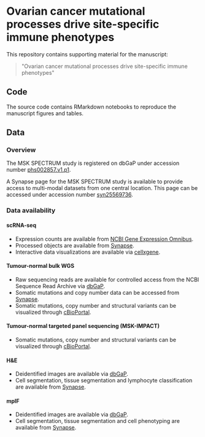 # Ovarian cancer mutational processes drive site-specific immune phenotypes

This repository contains supporting material for the manuscript:

> "Ovarian cancer mutational processes drive site-specific immune phenotypes"

## Code

The source code contains RMarkdown notebooks to reproduce the manuscript figures and tables.

## Data

### Overview

The MSK SPECTRUM study is registered on dbGaP under accession number [phs002857.v1.p1](https://www.ncbi.nlm.nih.gov/projects/gapprev/gap/cgi-bin/study.cgi?study_id=phs002857.v1.p1).

A Synapse page for the MSK SPECTRUM study is available to provide access to multi-modal datasets from one central location. This page can be accessed under accession number [syn25569736](https://www.synapse.org/msk_spectrum).

### Data availability

#### scRNA-seq
  - Expression counts are available from [NCBI Gene Expression Omnibus](https://www.ncbi.nlm.nih.gov/geo/query/acc.cgi?acc=GSE180661).
  - Processed objects are available from [Synapse](https://www.synapse.org/#!Synapse:syn33521743/datasets/).
  - Interactive data visualizations are available via [cellxgene](https://cellxgene.cziscience.com/collections/4796c91c-9d8f-4692-be43-347b1727f9d8).

#### Tumour-normal bulk WGS
  - Raw sequencing reads are available for controlled access from the NCBI Sequence Read Archive via [dbGaP](https://www.ncbi.nlm.nih.gov/projects/gapprev/gap/cgi-bin/study.cgi?study_id=phs002857.v1.p1).
  - Somatic mutations and copy number data can be accessed from [Synapse](https://www.synapse.org/#!Synapse:syn33521770/datasets/).
  - Somatic mutations, copy number and structural variants can be visualized through [cBioPortal](https://cbioportal.org/study/summary?id=msk_spectrum_tme_2022).

#### Tumour-normal targeted panel sequencing (MSK-IMPACT)
  - Somatic mutations, copy number and structural variants can be visualized through [cBioPortal](https://cbioportal.org/study/summary?id=msk_spectrum_tme_2022).

#### H&E
  - Deidentified images are available via [dbGaP](https://www.ncbi.nlm.nih.gov/projects/gapprev/gap/cgi-bin/study.cgi?study_id=phs002857.v1.p1).
  - Cell segmentation, tissue segmentation and lymphocyte classification are available from [Synapse](https://www.synapse.org/#!Synapse:syn33521762/datasets/).

#### mpIF
  - Deidentified images are available via [dbGaP](https://www.ncbi.nlm.nih.gov/projects/gapprev/gap/cgi-bin/study.cgi?study_id=phs002857.v1.p1).
  - Cell segmentation, tissue segmentation and cell phenotyping are available from [Synapse](https://www.synapse.org/#!Synapse:syn33520881/datasets/).